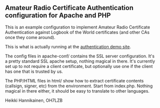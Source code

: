 
Amateur Radio Certificate Authentication
configuration for Apache and PHP
------------------------------------------


This is an example configuration to implement Amateur Radio
Certificate Authentication against Logbook of the World
certificates (and other CAs once they come around).

This is what is actually running at the
[authentication demo site](https://authtest.aprs.fi).

The config files in apache-conf/ contains the SSL server
configuration. It's a pretty standard SSL apache setup,
nothing magical in there. It's currently set up to not
require a client certificate, but optionally use one if the
client has one that is trusted by us.

The PHP/HTML files in html/ show how to extract certificate
contents (callsign, signer, etc) from the environment.
Start from index.php. Nothing magical in there either, it should
be easy to translate to other languages.

Heikki Hannikainen, OH7LZB

